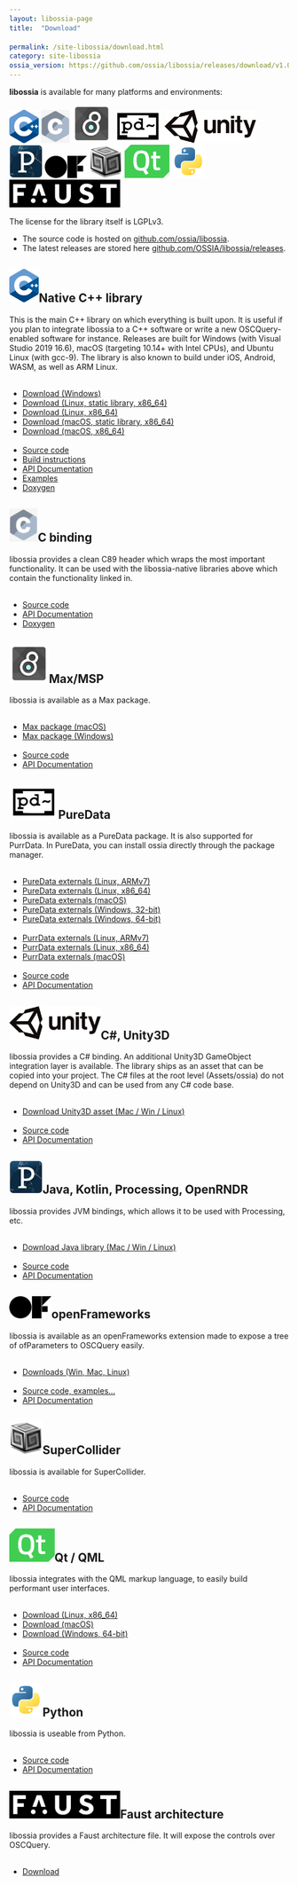 ```yaml
---
layout: libossia-page
title:  "Download"

permalink: /site-libossia/download.html
category: site-libossia
ossia_version: https://github.com/ossia/libossia/releases/download/v1.0.10
---
```


<b>libossia</b> is available for many platforms and environments:

<div class="logo-grid" style="margin-top: 1em; margin-bottom: 1em;">
    <a href="#cpp-binding"><img src="/assets/logo/cpp.png" height="60" width="auto"/></a>
    <a href="#c-binding" ><img src="/assets/logo/c.png" height="60" width="auto"/></a>
    <a href="#max-binding"><img src="/assets/logo/max.jpg" height="70" width="auto"/></a>
    <a href="#pd-binding" ><img src="/assets/logo/pd.png" height="60" width="auto"/></a>
    <a href="#unity-binding"><img src="/assets/logo/unity.png" height="60" width="auto"/></a>
    <a href="#processing-binding"><img src="/assets/logo/processing.jpg" height="60" width="auto"/></a>
    <a href="#of-binding"><img src="/assets/logo/of.png" height="40" width="auto"/></a>
    <a href="#supercollider-binding"><img src="/assets/logo/supercollider-logo.png" height="60" width="auto"/></a>
    <a href="#qt-binding"><img src="/assets/logo/qt-logo.png" height="60" width="auto"/></a>
    <a href="#python-binding"><img src="/assets/logo/python-logo.png" height="60" width="auto"/></a>
    <a href="#faust-binding"><img src="/assets/logo/faust.png" height="50" width="auto"/></a>
</div>
    
The license for the library itself is LGPLv3.

<ul>
<li>The source code is hosted on <a href="https://github.com/ossia/libossia">github.com/ossia/libossia</a>.</li>
<li>The latest releases are stored here <a href="https://github.com/OSSIA/libossia/releases">github.com/OSSIA/libossia/releases</a>.</li>
</ul>


<div>
  <h2 class="binding-title" id="cpp-binding"><img src="/assets/logo/cpp.png" height="60" width="auto"/>Native C++ library</h2>
  <div class="features-list">
    This is the main C++ library on which everything is built upon. It is useful if you plan to integrate libossia to a C++ software or write a new
    OSCQuery-enabled software for instance.
    Releases are built for Windows (with Visual Studio 2019 16.6), macOS (targeting 10.14+ with Intel CPUs), and Ubuntu Linux (with gcc-9).
    The library is also known to build under iOS, Android, WASM, as well as ARM Linux.
    </div><br/>
    <div class="features-list">
    <ul>
    <li><a href="{{page.ossia_version}}/libossia-native-win.zip">Download (Windows)</a></li>
    <li><a href="{{page.ossia_version}}/libossia-native-linux_x86_64-static.tar.gz">Download (Linux, static library, x86_64)</a></li>
    <li><a href="{{page.ossia_version}}/libossia-native-linux_x86_64.tar.gz">Download (Linux, x86_64)</a></li>
    <li><a href="{{page.ossia_version}}/libossia-native-macos-static.tar.gz">Download (macOS, static library, x86_64)</a></li>
    <li><a href="{{page.ossia_version}}/libossia-native-macos.tar.gz">Download (macOS, x86_64)</a></li><br/>
    <li><a href="https://github.com/ossia/libossia">Source code</a></li>
    <li><a href="https://github.com/ossia/libossia/wiki/Building">Build instructions</a></li>
    <li><a href="https://ossia.github.io/ossia-docs/?cpp--14#introduction">API Documentation</a></li>
    <li><a href="https://github.com/ossia/libossia/tree/master/examples">Examples</a></li>
    <li><a href="https://ossia.github.io/libossia/html/">Doxygen</a></li>
    </ul>
  </div>
  
  <h2 class="binding-title" id="c-binding"><img src="/assets/logo/c.png" height="60" width="auto"/>C binding</h2>
  <div class="features-list">
    libossia provides a clean C89 header which wraps the most important functionality. 
    It can be used with the libossia-native libraries above which contain the functionality linked in.
  </div><br/>
  <div>  
    <ul>
    <!--<li><a href="">Downloads</a></li>-->
    <li><a href="https://github.com/ossia/libossia/tree/master/src/ossia-c">Source code</a></li>
    <li><a href="https://ossia.github.io/ossia-docs/?c#introduction">API Documentation</a></li>
    <li><a href="https://ossia.github.io/libossia/html/group___c_a_p_i.html">Doxygen</a></li>
    <!--<li><a href="">Examples</a></li>-->
    <!--<li><a href="https://ossia.github.io/libossia/html">Doxygen</a></li>-->
    </ul>
  </div>

<!--
  <h2 class="binding-title">Unreal Engine integration</h2>
  <div class="features-list">
    libossia provides a C header which wraps the most important functionality. 
  </div><br/>
  <div>  
    <ul>
    <li><a href="">Downloads</a></li>
    <li><a href="">API Documentation</a></li>
    <li><a href="">Examples</a></li>
    <li><a href="">Doxygen</a></li>
    </ul>
  </div>
-->
  <h2 class="binding-title" id="max-binding"><img src="/assets/logo/max.jpg" height="70" width="auto"/>Max/MSP</h2>
  <div class="features-list">
    libossia is available as a Max package.
    </div><br/>
    <div>    
    <ul>
    <li><a href="{{page.ossia_version}}/ossia-max-osx.tar.gz">Max package (macOS)</a></li>
    <li><a href="{{page.ossia_version}}/ossia-max-win.zip">Max package (Windows)</a></li><br/>
    <li><a href="https://github.com/ossia/libossia/tree/master/src/ossia-max">Source code</a></li>
    <li><a href="https://ossia.github.io/ossia-docs/?plaintext--max#introduction">API Documentation</a></li>
    <!--<li><a href="">Examples</a></li>-->
    </ul>
  </div>

  <h2 class="binding-title" id="pd-binding"><img src="/assets/logo/pd.png" height="60" width="auto" />PureData</h2>
  <div class="features-list">
    libossia is available as a PureData package. It is also supported for PurrData.
    In PureData, you can install ossia directly through the package manager.
    </div><br/>
    <div>
    <ul>
    <li><a href="{{page.ossia_version}}/ossia-pd-linux_arm.tar.gz">PureData externals (Linux, ARMv7)</a></li>
    <li><a href="{{page.ossia_version}}/ossia-pd-linux_x86_64.tar.gz">PureData externals (Linux, x86_64)</a></li>
    <li><a href="{{page.ossia_version}}/ossia-pd-osx.tar.gz">PureData externals (macOS)</a></li>
    <li><a href="{{page.ossia_version}}/ossia-pd-win32.zip">PureData externals (Windows, 32-bit)</a></li>
    <li><a href="{{page.ossia_version}}/ossia-pd-win64.zip">PureData externals (Windows, 64-bit)</a></li><br/>
    <li><a href="{{page.ossia_version}}/ossia-purr-data-linux_arm.tar.gz">PurrData externals (Linux, ARMv7)</a></li>
    <li><a href="{{page.ossia_version}}/ossia-purr-data-linux_x86_64.tar.gz">PurrData externals (Linux, x86_64)</a></li>
    <li><a href="{{page.ossia_version}}/ossia-purr-data-osx.tar.gz">PurrData externals (macOS)</a></li><br/>
    <li><a href="https://github.com/ossia/libossia/tree/master/src/ossia-pd">Source code</a></li>
    <li><a href="https://ossia.github.io/ossia-docs/?plaintext--pd#introduction">API Documentation</a></li>
    <!--<li><a href="">Examples</a></li>-->
    </ul>
  </div>

  <h2 class="binding-title" id="unity-binding"><img src="/assets/logo/unity.png" height="60" width="auto"/>C#, Unity3D</h2>
  <div class="features-list">
    libossia provides a C# binding. An additional Unity3D GameObject integration layer is available.
    The library ships as an asset that can be copied into your project. 
    The C# files at the root level (Assets/ossia) do not depend on Unity3D and can be used from any C# code base.
    </div><br/>
    <div>
    <ul>
    <li><a href="{{page.ossia_version}}/ossia-unity3d.zip">Download Unity3D asset (Mac / Win / Linux)</a></li><br/>
    <li><a href="https://github.com/ossia/libossia/tree/master/src/ossia-unity3d">Source code</a></li>
    <li><a href="https://ossia.github.io/ossia-docs/?csharp#introduction">API Documentation</a></li>
    <!--<li><a href="">Examples</a></li>-->
    </ul>
  </div>

  <h2 class="binding-title" id="processing-binding"><img src="/assets/logo/processing.jpg" height="60" width="auto"/>Java, Kotlin, Processing, OpenRNDR</h2>
  <div class="features-list">
    libossia provides JVM bindings, which allows it to be used with Processing, etc.  
    </div><br/>
    <div>
    <ul>
    <li><a href="{{page.ossia_version}}/ossia-java.zip">Download Java library (Mac / Win / Linux)</a></li><br/>
    <li><a href="https://github.com/ossia/libossia/tree/master/src/ossia-java">Source code</a></li>
    <li><a href="https://ossia.github.io/ossia-docs/?java#introduction">API Documentation</a></li>
    </ul>
  </div>

  <h2 class="binding-title" id="of-binding" ><img src="/assets/logo/of.png" height="40" width="auto"/>openFrameworks</h2>
  <div class="features-list">
    libossia is available as an openFrameworks extension made to expose a tree of ofParameters to OSCQuery easily. 
    </div><br/>
    <div>
    <ul>
    <li><a href="https://github.com/bltzr/ofxOscQuery/releases">Downloads (Win, Mac, Linux)</a></li><br/>
    <li><a href="https://github.com/bltzr/ofxOscQuery">Source code, examples...</a></li>
    <li><a href="">API Documentation</a></li>
    <!--<li><a href="">Examples</a></li>-->
    </ul>
  </div>

  <h2 class="binding-title" id="supercollider-binding"><img src="/assets/logo/supercollider-logo.png" height="60" width="auto"/>SuperCollider</h2>
  <div class="features-list">
    libossia is available for SuperCollider. 
    </div><br/>
    <div>
    <ul>
    <li><a href="https://github.com/OSSIA/ossia-sclang">Source code</a></li>
    <li><a href="https://ossia.github.io/ossia-docs/?javascript#creating-parameters">API Documentation</a></li>
    <!--<li><a href="">Examples</a></li>-->
    </ul>
  </div>

  <h2 class="binding-title" id="qt-binding"><img src="/assets/logo/qt-logo.png" height="60" width="auto"/>Qt / QML</h2>
  <div class="features-list">
    libossia integrates with the QML markup language, to easily build performant user interfaces.
    </div><br/>
    <div>
    <ul>
    <li><a href="{{page.ossia_version}}/ossia-qml-linux_x86_64.tar.gz">Download (Linux, x86_64)</a></li>
    <li><a href="{{page.ossia_version}}/ossia-qml-osx.tar.gz">Download (macOS)</a></li>
    <li><a href="{{page.ossia_version}}/ossia-qml-win64.zip">Download (Windows, 64-bit)</a></li><br/>
    <li><a href="https://github.com/ossia/libossia/tree/master/src/ossia-qt">Source code</a></li>
    <li><a href="https://ossia.github.io/ossia-docs/?qml#introduction">API Documentation</a></li>
    <!--<li><a href="">Examples</a></li>-->
    </ul>
  </div>

  <h2 class="binding-title" id="python-binding"><img src="/assets/logo/python-logo.png" height="60" width="auto"/>Python</h2>
  <div class="features-list">
    libossia is useable from Python. 
  </div><br/>
  <div>
    <ul>
    <li><a href="https://github.com/ossia/libossia/tree/master/src/ossia-python">Source code</a></li>
    <li><a href="https://ossia.github.io/ossia-docs/?python#introduction">API Documentation</a></li>
    <!--<li><a href="">Examples</a></li>-->
    </ul>
  </div>

  <h2 class="binding-title" id="faust-binding"><img src="/assets/logo/faust.png" height="50" width="auto"/>Faust architecture</h2>
  <div class="features-list">
    libossia provides a Faust architecture file. It will expose the controls over OSCQuery.
    </div><br/>
    <div>
    <ul>
    <li><a href="https://github.com/ossia/libossia/tree/master/src/ossia-faust">Download</a></li>
    <!--<li><a href="">API Documentation</a></li>-->
    <!--<li><a href="">Examples</a></li>-->
    </ul>
  </div>
</div>

